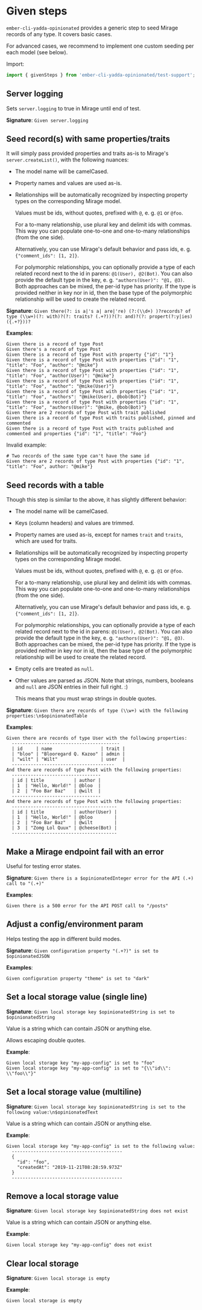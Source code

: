 # Given steps

`ember-cli-yadda-opinionated` provides a generic step to seed Mirage records of any type. It covers basic cases.

For advanced cases, we recommend to implement one custom seeding per each model (see below).

Import:

```js
import { givenSteps } from 'ember-cli-yadda-opinionated/test-support';
```



## Server logging

Sets `server.logging` to true in Mirage until end of test.

**Signature**: `Given server.logging`



## Seed record(s) with same properties/traits

It will simply pass provided properties and traits as-is to Mirage's `server.createList()`, with the following nuances:

* The model name will be camelCased.
* Property names and values are used as-is.
* Relationships will be automatically recognized by inspecting property types on the corresponding Mirage model.

    Values must be ids, without quotes, prefixed with `@`, e. g. `@1` or `@foo`.
  
    For a to-many relationship, use plural key and delimit ids with commas. This way you can populate one-to-one and one-to-many relationships (from the one side).

    Alternatively, you can use Mirage's default behavior and pass ids, e. g. `{"comment_ids": [1, 2]}`.

    For polymorphic relationships, you can optionally provide a type of each related record next to the id in parens: `@1(User), @2(Bot)`. You can also provide the default type in the key, e. g. `"authors(User)": "@1, @3)`. Both approaches can be mixed, the per-id type has priority. If the type is provided neither in key nor in id, then the base type of the polymorphic relationship will be used to create the related record.

**Signature**: `Given there(?: is a|'s a| are|'re) (?:(\\d+) )?records? of type (\\w+)(?: with)?(?: traits? (.+?))?(?: and)?(?: propert(?:y|ies) ({.+?}))?`

**Examples**:

```feature
Given there is a record of type Post
Given there's a record of type Post
Given there is a record of type Post with property {"id": "1"}
Given there is a record of type Post with properties {"id": "1", "title": "Foo", "author": "@mike"}
Given there is a record of type Post with properties {"id": "1", "title": "Foo", "author(User)": "@mike"}
Given there is a record of type Post with properties {"id": "1", "title": "Foo", "author": "@mike(User)"}
Given there is a record of type Post with properties {"id": "1", "title": "Foo", "authors": "@mike(User), @bob(Bot)"}
Given there is a record of type Post with properties {"id": "1", "title": "Foo", "authors(User)": "@mike, @bob(Bot)"}
Given there are 2 records of type Post with trait published
Given there is a record of type Post with traits published, pinned and commented
Given there is a record of type Post with traits published and commented and properties {"id": "1", "title": "Foo"}
```

Invalid example:

```feature
# Two records of the same type can't have the same id
Given there are 2 records of type Post with properties {"id": "1", "title": "Foo", author: "@mike"}
```



## Seed records with a table

Though this step is similar to the above, it has slightly different behavior:

* The model name will be camelCased.
* Keys (column headers) and values are trimmed.
* Property names are used as-is, except for names `trait` and `traits`, which are used for traits.
* Relationships will be automatically recognized by inspecting property types on the corresponding Mirage model.

    Values must be ids, without quotes, prefixed with `@`, e. g. `@1` or `@foo`.
  
    For a to-many relationship, use plural key and delimit ids with commas. This way you can populate one-to-one and one-to-many relationships (from the one side).

    Alternatively, you can use Mirage's default behavior and pass ids, e. g. `{"comment_ids": [1, 2]}`.

    For polymorphic relationships, you can optionally provide a type of each related record next to the id in parens: `@1(User), @2(Bot)`. You can also provide the default type in the key, e. g. `"authors(User)": "@1, @3)`. Both approaches can be mixed, the per-id type has priority. If the type is provided neither in key nor in id, then the base type of the polymorphic relationship will be used to create the related record.

* Empty cells are treated as `null`.

* Other values are parsed as JSON. Note that strings, numbers, booleans and `null` are JSON entries in their full right. :)

    This means that you must wrap strings in double quotes.

**Signature**: `Given there are records of type (\\w+) with the following properties:\n$opinionatedTable`

**Examples**:

```feature
Given there are records of type User with the following properties:
  ----------------------------------------
  | id     | name                  | trait |
  | "bloo" | "Blooregard Q. Kazoo" | admin |
  | "wilt" | "Wilt"                | user  |
  --------------------------------------
And there are records of type Post with the following properties:
  ---------------------------------
  | id | title           | author |
  | 1  | "Hello, World!" | @bloo  |
  | 2  | "Foo Bar Baz"   | @wilt  |
  ---------------------------------
And there are records of type Post with the following properties:
  ---------------------------------------
  | id | title           | author(User) |
  | 1  | "Hello, World!" | @bloo        |
  | 2  | "Foo Bar Baz"   | @wilt        |
  | 3  | "Zomg Lol Quux" | @cheese(Bot) |
  ---------------------------------------
```



## Make a Mirage endpoint fail with an error

Useful for testing error states.

**Signature**: `Given there is a $opinionatedInteger error for the API (.+) call to "(.+)"`

**Examples**:

```
Given there is a 500 error for the API POST call to "/posts"
```



## Adjust a config/environment param

Helps testing the app in different build modes.

**Signature**: `Given configuration property "(.+?)" is set to $opinionatedJSON`

**Examples**:

```
Given configuration property "theme" is set to "dark"
```



## Set a local storage value (single line)

**Signature**: `Given local storage key $opinionatedString is set to $opinionatedString`

Value is a string which can contain JSON or anything else.

Allows escaping double quotes.

**Example**:

```
Given local storage key "my-app-config" is set to "foo"
Given local storage key "my-app-config" is set to "{\\"id\\": \\"foo\\"}"
```



## Set a local storage value (multiline)

**Signature**: `Given local storage key $opinionatedString is set to the following value:\n$opinionatedText`

Value is a string which can contain JSON or anything else.

**Example**:

```
Given local storage key "my-app-config" is set to the following value:
  -----------------------------------------
  {
    "id": "foo",
    "createdAt": "2019-11-21T08:28:59.973Z"
  }
  -----------------------------------------
```



## Remove a local storage value

**Signature**: `Given local storage key $opinionatedString does not exist`

Value is a string which can contain JSON or anything else.

**Example**:

```
Given local storage key "my-app-config" does not exist
```



## Clear local storage

**Signature**: `Given local storage is empty`

**Example**:

```
Given local storage is empty
```
